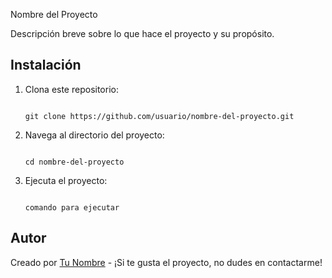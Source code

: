 Nombre del Proyecto

Descripción breve sobre lo que hace el proyecto y su propósito.

## Instalación

1. Clona este repositorio:

    ```

    git clone https://github.com/usuario/nombre-del-proyecto.git

    ```

2. Navega al directorio del proyecto:

    ```

    cd nombre-del-proyecto

    ```

3. Ejecuta el proyecto:

    ```

    comando para ejecutar

    ```

## Autor

Creado por [Tu Nombre](https://github.com/tuusuario) - ¡Si te gusta el proyecto, no dudes en contactarme!
